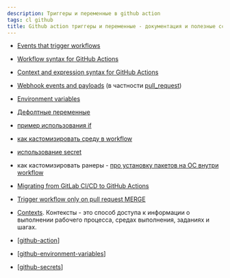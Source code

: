 ```yaml
---
description: Триггеры и переменные в github action
tags: cl github
title: Github action триггеры и переменные - документация и полезные ссылки
---
```

- [Events that trigger workflows](https://docs.github.com/en/actions/reference/events-that-trigger-workflows#pull_request)
- [Workflow syntax for GitHub Actions](https://docs.github.com/en/actions/reference/workflow-syntax-for-github-actions#onevent_nametypes)
- [Context and expression syntax for GitHub Actions](https://docs.github.com/en/actions/reference/context-and-expression-syntax-for-github-actions#example-using-an-array)
- [Webhook events and payloads](https://docs.github.com/en/developers/webhooks-and-events/webhook-events-and-payloads) (в частности [pull_request](https://docs.github.com/en/developers/webhooks-and-events/webhook-events-and-payloads#pull_request))
- [Environment variables](https://docs.github.com/en/actions/learn-github-actions/environment-variables)
- [Дефолтные переменные](https://docs.github.com/en/actions/reference/environment-variables#default-environment-variables)
- [пример использования if](https://github.community/t/skip-action-when-label-already-on-pr-vs-on-label-create-event/121037)
- [как кастомизировать среду в workflow](https://docs.github.com/en/actions/using-github-hosted-runners/customizing-github-hosted-runners)
- [использование secret](https://docs.github.com/en/actions/security-guides/encrypted-secrets#using-encrypted-secrets-in-a-workflow)
- как кастомизировать ранеры - [про установку пакетов на ОС внутри workflow](https://docs.github.com/en/actions/using-github-hosted-runners/customizing-github-hosted-runners)
- [Migrating from GitLab CI/CD to GitHub Actions](https://docs.github.com/en/actions/learn-github-actions/migrating-from-gitlab-cicd-to-github-actions)
- [Trigger workflow only on pull request MERGE](https://github.community/t/trigger-workflow-only-on-pull-request-merge/17359)
- [Contexts](https://docs.github.com/en/actions/learn-github-actions/contexts). Контексты - это способ доступа к информации о выполнении рабочего процесса, средах выполнения, заданиях и шагах.

- [[github-action]]
- [[github-environment-variables]]
- [[github-secrets]]

[//begin]: # "Autogenerated link references for markdown compatibility"
[github-action]: github-action "Githunb action"
[github-environment-variables]: github-environment-variables "Github environment variables"
[github-secrets]: github-secrets "Github secrets"
[//end]: # "Autogenerated link references"